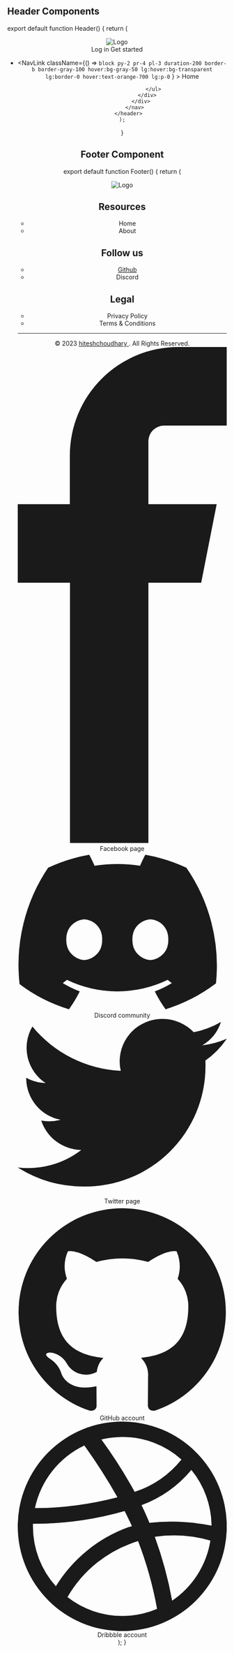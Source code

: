 ## Header Components
export default function Header() {
    return (
        <header className="shadow sticky z-50 top-0">
            <nav className="bg-white border-gray-200 px-4 lg:px-6 py-2.5">
                <div className="flex flex-wrap justify-between items-center mx-auto max-w-screen-xl">
                    <Link to="/" className="flex items-center">
                        <img
                            src="https://alexharkness.com/wp-content/uploads/2020/06/logo-2.png"
                            className="mr-3 h-12"
                            alt="Logo"
                        />
                    </Link>
                    <div className="flex items-center lg:order-2">
                        <Link
                            to="#"
                            className="text-gray-800 hover:bg-gray-50 focus:ring-4 focus:ring-gray-300 font-medium rounded-lg text-sm px-4 lg:px-5 py-2 lg:py-2.5 mr-2 focus:outline-none"
                        >
                            Log in
                        </Link>
                        <Link
                            to="#"
                            className="text-white bg-orange-700 hover:bg-orange-800 focus:ring-4 focus:ring-orange-300 font-medium rounded-lg text-sm px-4 lg:px-5 py-2 lg:py-2.5 mr-2 focus:outline-none"
                        >
                            Get started
                        </Link>
                    </div>
                    <div
                        className="hidden justify-between items-center w-full lg:flex lg:w-auto lg:order-1"
                        id="mobile-menu-2"
                    >
                        <ul className="flex flex-col mt-4 font-medium lg:flex-row lg:space-x-8 lg:mt-0">
                            <li>
                                <NavLink
                                    className={() =>
                                        `block py-2 pr-4 pl-3 duration-200 border-b border-gray-100 hover:bg-gray-50 lg:hover:bg-transparent lg:border-0 hover:text-orange-700 lg:p-0`
                                    }
                                >
                                    Home
                                </NavLink>
                            </li>
                            
                            
                        </ul>
                    </div>
                </div>
            </nav>
        </header>
    );
}


## Footer Component
export default function Footer() {
    return (
        <footer className="bg-white border-y">
            <div className="mx-auto w-full max-w-screen-xl p-4 py-6 lg:py-8">
                <div className="md:flex md:justify-between">
                    <div className="mb-6 md:mb-0">
                        <Link to="/" className="flex items-center">
                            <img
                                src="https://alexharkness.com/wp-content/uploads/2020/06/logo-2.png"
                                className="mr-3 h-16"
                                alt="Logo"
                            />
                        </Link>
                    </div>
                    <div className="grid grid-cols-2 gap-8 sm:gap-6 sm:grid-cols-3">
                        <div>
                            <h2 className="mb-6 text-sm font-semibold text-gray-900 uppercase">Resources</h2>
                            <ul className="text-gray-500 font-medium">
                                <li className="mb-4">
                                    <Link to="/" className="hover:underline">
                                        Home
                                    </Link>
                                </li>
                                <li>
                                    <Link to="/about" className="hover:underline">
                                        About
                                    </Link>
                                </li>
                            </ul>
                        </div>
                        <div>
                            <h2 className="mb-6 text-sm font-semibold text-gray-900 uppercase">Follow us</h2>
                            <ul className="text-gray-500 font-medium">
                                <li className="mb-4">
                                    <a
                                        href="https://github.com/hiteshchoudhary"
                                        className="hover:underline"
                                        target="_blank"
                                        rel="noreferrer"
                                    >
                                        Github
                                    </a>
                                </li>
                                <li>
                                    <Link to="/" className="hover:underline">
                                        Discord
                                    </Link>
                                </li>
                            </ul>
                        </div>
                        <div>
                            <h2 className="mb-6 text-sm font-semibold text-gray-900 uppercase">Legal</h2>
                            <ul className="text-gray-500 font-medium">
                                <li className="mb-4">
                                    <Link to="#" className="hover:underline">
                                        Privacy Policy
                                    </Link>
                                </li>
                                <li>
                                    <Link to="#" className="hover:underline">
                                        Terms &amp; Conditions
                                    </Link>
                                </li>
                            </ul>
                        </div>
                    </div>
                </div>
                <hr className="my-6 border-gray-200 sm:mx-auto lg:my-8" />
                <div className="sm:flex sm:items-center sm:justify-between">
                    <span className="text-sm text-gray-500 sm:text-center">
                        © 2023
                        <a href="https://hiteshchoudhary.com/" className="hover:underline">
                            hiteshchoudhary
                        </a>
                        . All Rights Reserved.
                    </span>
                    <div className="flex mt-4 space-x-5 sm:justify-center sm:mt-0">
                        <Link to="#" className="text-gray-500 hover:text-gray-900">
                            <svg
                                className="w-4 h-4"
                                aria-hidden="true"
                                xmlns="http://www.w3.org/2000/svg"
                                fill="currentColor"
                                viewBox="0 0 8 19"
                            >
                                <path
                                    fill-rule="evenodd"
                                    d="M6.135 3H8V0H6.135a4.147 4.147 0 0 0-4.142 4.142V6H0v3h2v9.938h3V9h2.021l.592-3H5V3.591A.6.6 0 0 1 5.592 3h.543Z"
                                    clip-rule="evenodd"
                                />
                            </svg>
                            <span className="sr-only">Facebook page</span>
                        </Link>
                        <Link to="#" className="text-gray-500">
                            <svg
                                className="w-4 h-4"
                                aria-hidden="true"
                                xmlns="http://www.w3.org/2000/svg"
                                fill="currentColor"
                                viewBox="0 0 21 16"
                            >
                                <path d="M16.942 1.556a16.3 16.3 0 0 0-4.126-1.3 12.04 12.04 0 0 0-.529 1.1 15.175 15.175 0 0 0-4.573 0 11.585 11.585 0 0 0-.535-1.1 16.274 16.274 0 0 0-4.129 1.3A17.392 17.392 0 0 0 .182 13.218a15.785 15.785 0 0 0 4.963 2.521c.41-.564.773-1.16 1.084-1.785a10.63 10.63 0 0 1-1.706-.83c.143-.106.283-.217.418-.33a11.664 11.664 0 0 0 10.118 0c.137.113.277.224.418.33-.544.328-1.116.606-1.71.832a12.52 12.52 0 0 0 1.084 1.785 16.46 16.46 0 0 0 5.064-2.595 17.286 17.286 0 0 0-2.973-11.59ZM6.678 10.813a1.941 1.941 0 0 1-1.8-2.045 1.93 1.93 0 0 1 1.8-2.047 1.919 1.919 0 0 1 1.8 2.047 1.93 1.93 0 0 1-1.8 2.045Zm6.644 0a1.94 1.94 0 0 1-1.8-2.045 1.93 1.93 0 0 1 1.8-2.047 1.918 1.918 0 0 1 1.8 2.047 1.93 1.93 0 0 1-1.8 2.045Z" />
                            </svg>
                            <span className="sr-only">Discord community</span>
                        </Link>
                        <Link to="#" className="text-gray-500">
                            <svg
                                className="w-4 h-4"
                                aria-hidden="true"
                                xmlns="http://www.w3.org/2000/svg"
                                fill="currentColor"
                                viewBox="0 0 20 17"
                            >
                                <path
                                    fill-rule="evenodd"
                                    d="M20 1.892a8.178 8.178 0 0 1-2.355.635 4.074 4.074 0 0 0 1.8-2.235 8.344 8.344 0 0 1-2.605.98A4.13 4.13 0 0 0 13.85 0a4.068 4.068 0 0 0-4.1 4.038 4 4 0 0 0 .105.919A11.705 11.705 0 0 1 1.4.734a4.006 4.006 0 0 0 1.268 5.392 4.165 4.165 0 0 1-1.859-.5v.05A4.057 4.057 0 0 0 4.1 9.635a4.19 4.19 0 0 1-1.856.07 4.108 4.108 0 0 0 3.831 2.807A8.36 8.36 0 0 1 0 14.184 11.732 11.732 0 0 0 6.291 16 11.502 11.502 0 0 0 17.964 4.5c0-.177 0-.35-.012-.523A8.143 8.143 0 0 0 20 1.892Z"
                                    clip-rule="evenodd"
                                />
                            </svg>
                            <span className="sr-only">Twitter page</span>
                        </Link>
                        <Link to="#" className="text-gray-500">
                            <svg
                                className="w-4 h-4"
                                aria-hidden="true"
                                xmlns="http://www.w3.org/2000/svg"
                                fill="currentColor"
                                viewBox="0 0 20 20"
                            >
                                <path
                                    fill-rule="evenodd"
                                    d="M10 .333A9.911 9.911 0 0 0 6.866 19.65c.5.092.678-.215.678-.477 0-.237-.01-1.017-.014-1.845-2.757.6-3.338-1.169-3.338-1.169a2.627 2.627 0 0 0-1.1-1.451c-.9-.615.07-.6.07-.6a2.084 2.084 0 0 1 1.518 1.021 2.11 2.11 0 0 0 2.884.823c.044-.503.268-.973.63-1.325-2.2-.25-4.516-1.1-4.516-4.9A3.832 3.832 0 0 1 4.7 7.068a3.56 3.56 0 0 1 .095-2.623s.832-.266 2.726 1.016a9.409 9.409 0 0 1 4.962 0c1.89-1.282 2.717-1.016 2.717-1.016.366.83.402 1.768.1 2.623a3.827 3.827 0 0 1 1.02 2.659c0 3.807-2.319 4.644-4.525 4.889a2.366 2.366 0 0 1 .673 1.834c0 1.326-.012 2.394-.012 2.72 0 .263.18.572.681.475A9.911 9.911 0 0 0 10 .333Z"
                                    clip-rule="evenodd"
                                />
                            </svg>
                            <span className="sr-only">GitHub account</span>
                        </Link>
                        <Link to="#" className="text-gray-500">
                            <svg
                                className="w-4 h-4"
                                aria-hidden="true"
                                xmlns="http://www.w3.org/2000/svg"
                                fill="currentColor"
                                viewBox="0 0 20 20"
                            >
                                <path
                                    fill-rule="evenodd"
                                    d="M10 0a10 10 0 1 0 10 10A10.009 10.009 0 0 0 10 0Zm6.613 4.614a8.523 8.523 0 0 1 1.93 5.32 20.094 20.094 0 0 0-5.949-.274c-.059-.149-.122-.292-.184-.441a23.879 23.879 0 0 0-.566-1.239 11.41 11.41 0 0 0 4.769-3.366ZM8 1.707a8.821 8.821 0 0 1 2-.238 8.5 8.5 0 0 1 5.664 2.152 9.608 9.608 0 0 1-4.476 3.087A45.758 45.758 0 0 0 8 1.707ZM1.642 8.262a8.57 8.57 0 0 1 4.73-5.981A53.998 53.998 0 0 1 9.54 7.222a32.078 32.078 0 0 1-7.9 1.04h.002Zm2.01 7.46a8.51 8.51 0 0 1-2.2-5.707v-.262a31.64 31.64 0 0 0 8.777-1.219c.243.477.477.964.692 1.449-.114.032-.227.067-.336.1a13.569 13.569 0 0 0-6.942 5.636l.009.003ZM10 18.556a8.508 8.508 0 0 1-5.243-1.8 11.717 11.717 0 0 1 6.7-5.332.509.509 0 0 1 .055-.02 35.65 35.65 0 0 1 1.819 6.476 8.476 8.476 0 0 1-3.331.676Zm4.772-1.462A37.232 37.232 0 0 0 13.113 11a12.513 12.513 0 0 1 5.321.364 8.56 8.56 0 0 1-3.66 5.73h-.002Z"
                                    clip-rule="evenodd"
                                />
                            </svg>
                            <span className="sr-only">Dribbble account</span>
                        </Link>
                    </div>
                </div>
            </div>
        </footer>
    );
}


